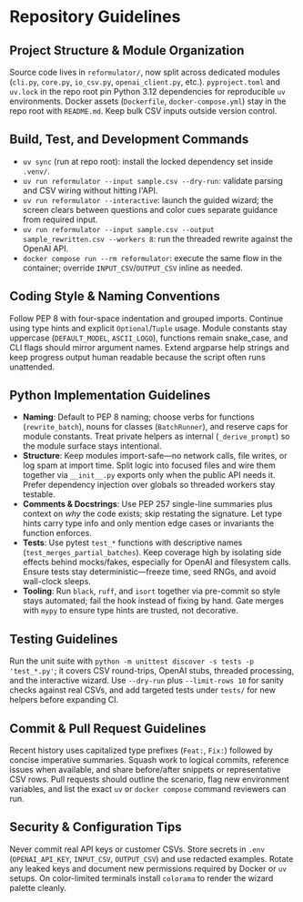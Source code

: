 # Repository Guidelines

## Project Structure & Module Organization
Source code lives in `reformulator/`, now split across dedicated modules (`cli.py`, `core.py`, `io_csv.py`, `openai_client.py`, etc.). `pyproject.toml` and `uv.lock` in the repo root pin Python 3.12 dependencies for reproducible `uv` environments. Docker assets (`Dockerfile`, `docker-compose.yml`) stay in the repo root with `README.md`. Keep bulk CSV inputs outside version control.

## Build, Test, and Development Commands
- `uv sync` (run at repo root): install the locked dependency set inside `.venv/`.
- `uv run reformulator --input sample.csv --dry-run`: validate parsing and CSV wiring without hitting l'API.
- `uv run reformulator --interactive`: launch the guided wizard; the screen clears between questions and color cues separate guidance from required input.
- `uv run reformulator --input sample.csv --output sample_rewritten.csv --workers 8`: run the threaded rewrite against the OpenAI API.
- `docker compose run --rm reformulator`: execute the same flow in the container; override `INPUT_CSV`/`OUTPUT_CSV` inline as needed.

## Coding Style & Naming Conventions
Follow PEP 8 with four-space indentation and grouped imports. Continue using type hints and explicit `Optional`/`Tuple` usage. Module constants stay uppercase (`DEFAULT_MODEL`, `ASCII_LOGO`), functions remain snake_case, and CLI flags should mirror argument names. Extend argparse help strings and keep progress output human readable because the script often runs unattended.

## Python Implementation Guidelines
- **Naming**: Default to PEP 8 naming; choose verbs for functions (`rewrite_batch`), nouns for classes (`BatchRunner`), and reserve caps for module constants. Treat private helpers as internal (`_derive_prompt`) so the module surface stays intentional.
- **Structure**: Keep modules import-safe—no network calls, file writes, or log spam at import time. Split logic into focused files and wire them together via `__init__.py` exports only when the public API needs it. Prefer dependency injection over globals so threaded workers stay testable.
- **Comments & Docstrings**: Use PEP 257 single-line summaries plus context on *why* the code exists; skip restating the signature. Let type hints carry type info and only mention edge cases or invariants the function enforces.
- **Tests**: Use pytest `test_*` functions with descriptive names (`test_merges_partial_batches`). Keep coverage high by isolating side effects behind mocks/fakes, especially for OpenAI and filesystem calls. Ensure tests stay deterministic—freeze time, seed RNGs, and avoid wall-clock sleeps.
- **Tooling**: Run `black`, `ruff`, and `isort` together via pre-commit so style stays automated; fail the hook instead of fixing by hand. Gate merges with `mypy` to ensure type hints are trusted, not decorative.

## Testing Guidelines
Run the unit suite with `python -m unittest discover -s tests -p 'test_*.py'`; it covers CSV round-trips, OpenAI stubs, threaded processing, and the interactive wizard. Use `--dry-run` plus `--limit-rows 10` for sanity checks against real CSVs, and add targeted tests under `tests/` for new helpers before expanding CI.

## Commit & Pull Request Guidelines
Recent history uses capitalized type prefixes (`Feat:`, `Fix:`) followed by concise imperative summaries. Squash work to logical commits, reference issues when available, and share before/after snippets or representative CSV rows. Pull requests should outline the scenario, flag new environment variables, and list the exact `uv` or `docker compose` command reviewers can run.

## Security & Configuration Tips
Never commit real API keys or customer CSVs. Store secrets in `.env` (`OPENAI_API_KEY`, `INPUT_CSV`, `OUTPUT_CSV`) and use redacted examples. Rotate any leaked keys and document new permissions required by Docker or `uv` setups. On color-limited terminals install `colorama` to render the wizard palette cleanly.
